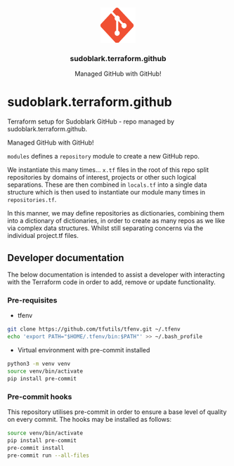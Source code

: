 <!-- PROJECT LOGO -->
<br />
<div align="center">
  <a href="https://github.com/sudoblark/sudoblark.terraform.github">
    <img src="docs/logo.png" alt="Logo" width="80" height="80">
  </a>

<h3 align="center">sudoblark.terraform.github</h3>

  <p align="center">
    Managed GitHub with GitHub!
  </p>
</div>


# sudoblark.terraform.github
Terraform setup for Sudoblark GitHub - repo managed by sudoblark.terraform.github.

Managed GitHub with GitHub!

`modules` defines a `repository` module to create a new GitHub repo.

We instantiate this many times... `x.tf` files in the root of this repo split repositories by domains of interest,
projects or other such logical separations. These are then combined in `locals.tf` into a single data
structure which is then used to instantiate our module many times in `repositories.tf`.

In this manner, we may define repositories as dictionaries, combining them into a dictionary of dictionaries,
in order to create as many repos as we like via complex data structures. Whilst still separating concerns
via the individual project.tf files.

## Developer documentation
The below documentation is intended to assist a developer with interacting with the Terraform code in order to add,
remove or update functionality.

### Pre-requisites
* tfenv
```sh
git clone https://github.com/tfutils/tfenv.git ~/.tfenv
echo 'export PATH="$HOME/.tfenv/bin:$PATH"' >> ~/.bash_profile
```

* Virtual environment with pre-commit installed

```sh
python3 -m venv venv
source venv/bin/activate
pip install pre-commit
```
### Pre-commit hooks
This repository utilises pre-commit in order to ensure a base level of quality on every commit. The hooks
may be installed as follows:

```sh
source venv/bin/activate
pip install pre-commit
pre-commit install
pre-commit run --all-files
```